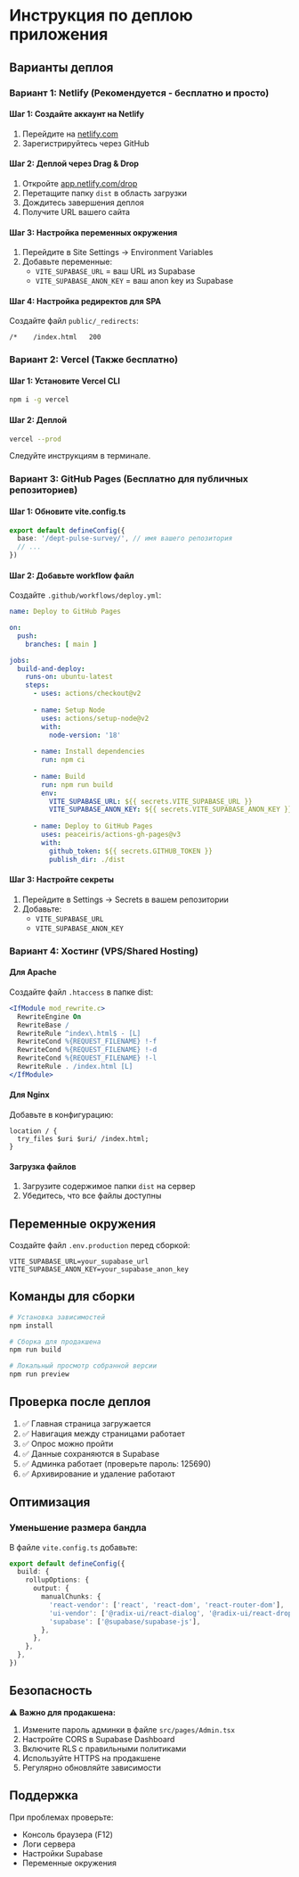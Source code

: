 # Инструкция по деплою приложения

## Варианты деплоя

### Вариант 1: Netlify (Рекомендуется - бесплатно и просто)

#### Шаг 1: Создайте аккаунт на Netlify
1. Перейдите на [netlify.com](https://www.netlify.com/)
2. Зарегистрируйтесь через GitHub

#### Шаг 2: Деплой через Drag & Drop
1. Откройте [app.netlify.com/drop](https://app.netlify.com/drop)
2. Перетащите папку `dist` в область загрузки
3. Дождитесь завершения деплоя
4. Получите URL вашего сайта

#### Шаг 3: Настройка переменных окружения
1. Перейдите в Site Settings → Environment Variables
2. Добавьте переменные:
   - `VITE_SUPABASE_URL` = ваш URL из Supabase
   - `VITE_SUPABASE_ANON_KEY` = ваш anon key из Supabase

#### Шаг 4: Настройка редиректов для SPA
Создайте файл `public/_redirects`:
```
/*    /index.html   200
```

### Вариант 2: Vercel (Также бесплатно)

#### Шаг 1: Установите Vercel CLI
```bash
npm i -g vercel
```

#### Шаг 2: Деплой
```bash
vercel --prod
```

Следуйте инструкциям в терминале.

### Вариант 3: GitHub Pages (Бесплатно для публичных репозиториев)

#### Шаг 1: Обновите vite.config.ts
```typescript
export default defineConfig({
  base: '/dept-pulse-survey/', // имя вашего репозитория
  // ...
})
```

#### Шаг 2: Добавьте workflow файл
Создайте `.github/workflows/deploy.yml`:
```yaml
name: Deploy to GitHub Pages

on:
  push:
    branches: [ main ]

jobs:
  build-and-deploy:
    runs-on: ubuntu-latest
    steps:
      - uses: actions/checkout@v2
      
      - name: Setup Node
        uses: actions/setup-node@v2
        with:
          node-version: '18'
          
      - name: Install dependencies
        run: npm ci
        
      - name: Build
        run: npm run build
        env:
          VITE_SUPABASE_URL: ${{ secrets.VITE_SUPABASE_URL }}
          VITE_SUPABASE_ANON_KEY: ${{ secrets.VITE_SUPABASE_ANON_KEY }}
          
      - name: Deploy to GitHub Pages
        uses: peaceiris/actions-gh-pages@v3
        with:
          github_token: ${{ secrets.GITHUB_TOKEN }}
          publish_dir: ./dist
```

#### Шаг 3: Настройте секреты
1. Перейдите в Settings → Secrets в вашем репозитории
2. Добавьте:
   - `VITE_SUPABASE_URL`
   - `VITE_SUPABASE_ANON_KEY`

### Вариант 4: Хостинг (VPS/Shared Hosting)

#### Для Apache
Создайте файл `.htaccess` в папке dist:
```apache
<IfModule mod_rewrite.c>
  RewriteEngine On
  RewriteBase /
  RewriteRule ^index\.html$ - [L]
  RewriteCond %{REQUEST_FILENAME} !-f
  RewriteCond %{REQUEST_FILENAME} !-d
  RewriteCond %{REQUEST_FILENAME} !-l
  RewriteRule . /index.html [L]
</IfModule>
```

#### Для Nginx
Добавьте в конфигурацию:
```nginx
location / {
  try_files $uri $uri/ /index.html;
}
```

#### Загрузка файлов
1. Загрузите содержимое папки `dist` на сервер
2. Убедитесь, что все файлы доступны

## Переменные окружения

Создайте файл `.env.production` перед сборкой:
```env
VITE_SUPABASE_URL=your_supabase_url
VITE_SUPABASE_ANON_KEY=your_supabase_anon_key
```

## Команды для сборки

```bash
# Установка зависимостей
npm install

# Сборка для продакшена
npm run build

# Локальный просмотр собранной версии
npm run preview
```

## Проверка после деплоя

1. ✅ Главная страница загружается
2. ✅ Навигация между страницами работает
3. ✅ Опрос можно пройти
4. ✅ Данные сохраняются в Supabase
5. ✅ Админка работает (проверьте пароль: 125690)
6. ✅ Архивирование и удаление работают

## Оптимизация

### Уменьшение размера бандла
В файле `vite.config.ts` добавьте:
```typescript
export default defineConfig({
  build: {
    rollupOptions: {
      output: {
        manualChunks: {
          'react-vendor': ['react', 'react-dom', 'react-router-dom'],
          'ui-vendor': ['@radix-ui/react-dialog', '@radix-ui/react-dropdown-menu'],
          'supabase': ['@supabase/supabase-js'],
        },
      },
    },
  },
})
```

## Безопасность

⚠️ **Важно для продакшена:**

1. Измените пароль админки в файле `src/pages/Admin.tsx`
2. Настройте CORS в Supabase Dashboard
3. Включите RLS с правильными политиками
4. Используйте HTTPS на продакшене
5. Регулярно обновляйте зависимости

## Поддержка

При проблемах проверьте:
- Консоль браузера (F12)
- Логи сервера
- Настройки Supabase
- Переменные окружения